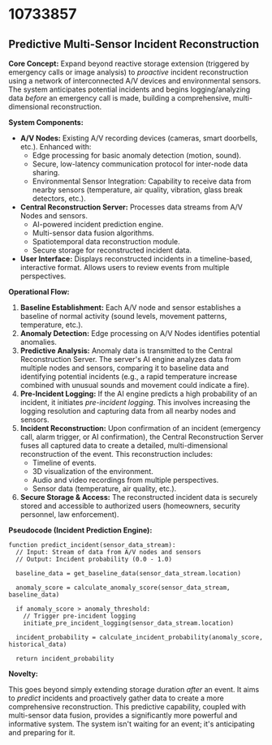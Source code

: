 # 10733857

## Predictive Multi-Sensor Incident Reconstruction

**Core Concept:** Expand beyond reactive storage extension (triggered by emergency calls or image analysis) to *proactive* incident reconstruction using a network of interconnected A/V devices and environmental sensors. The system anticipates potential incidents and begins logging/analyzing data *before* an emergency call is made, building a comprehensive, multi-dimensional reconstruction.

**System Components:**

*   **A/V Nodes:** Existing A/V recording devices (cameras, smart doorbells, etc.). Enhanced with:
    *   Edge processing for basic anomaly detection (motion, sound).
    *   Secure, low-latency communication protocol for inter-node data sharing.
    *   Environmental Sensor Integration: Capability to receive data from nearby sensors (temperature, air quality, vibration, glass break detectors, etc.).
*   **Central Reconstruction Server:**  Processes data streams from A/V Nodes and sensors. 
    *   AI-powered incident prediction engine.
    *   Multi-sensor data fusion algorithms.
    *   Spatiotemporal data reconstruction module.
    *   Secure storage for reconstructed incident data.
*   **User Interface:**  Displays reconstructed incidents in a timeline-based, interactive format. Allows users to review events from multiple perspectives.

**Operational Flow:**

1.  **Baseline Establishment:** Each A/V node and sensor establishes a baseline of normal activity (sound levels, movement patterns, temperature, etc.).
2.  **Anomaly Detection:**  Edge processing on A/V Nodes identifies potential anomalies.
3.  **Predictive Analysis:** Anomaly data is transmitted to the Central Reconstruction Server. The server's AI engine analyzes data from multiple nodes and sensors, comparing it to baseline data and identifying potential incidents (e.g., a rapid temperature increase combined with unusual sounds and movement could indicate a fire).
4.  **Pre-Incident Logging:**  If the AI engine predicts a high probability of an incident, it initiates *pre-incident logging*. This involves increasing the logging resolution and capturing data from all nearby nodes and sensors. 
5.  **Incident Reconstruction:** Upon confirmation of an incident (emergency call, alarm trigger, or AI confirmation), the Central Reconstruction Server fuses all captured data to create a detailed, multi-dimensional reconstruction of the event. This reconstruction includes:
    *   Timeline of events.
    *   3D visualization of the environment.
    *   Audio and video recordings from multiple perspectives.
    *   Sensor data (temperature, air quality, etc.).
6.  **Secure Storage & Access:** The reconstructed incident data is securely stored and accessible to authorized users (homeowners, security personnel, law enforcement).

**Pseudocode (Incident Prediction Engine):**

```
function predict_incident(sensor_data_stream):
  // Input: Stream of data from A/V nodes and sensors
  // Output: Incident probability (0.0 - 1.0)

  baseline_data = get_baseline_data(sensor_data_stream.location)

  anomaly_score = calculate_anomaly_score(sensor_data_stream, baseline_data)

  if anomaly_score > anomaly_threshold:
    // Trigger pre-incident logging
    initiate_pre_incident_logging(sensor_data_stream.location)

  incident_probability = calculate_incident_probability(anomaly_score, historical_data)

  return incident_probability
```

**Novelty:**

This goes beyond simply extending storage duration *after* an event. It aims to *predict* incidents and proactively gather data to create a more comprehensive reconstruction. This predictive capability, coupled with multi-sensor data fusion, provides a significantly more powerful and informative system. The system isn't waiting for an event; it's anticipating and preparing for it.